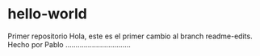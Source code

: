 # hello-world
Primer repositorio
Hola, este es el primer cambio al branch readme-edits.
Hecho por Pablo ................................
